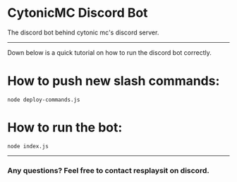 # CytonicMC Discord Bot

The discord bot behind cytonic mc's discord server.

---

Down below is a quick tutorial on how to run the discord bot correctly.

# How to push new slash commands:

```node deploy-commands.js```

# How to run the bot:

```node index.js```

---

### Any questions? Feel free to contact resplaysit on discord.
